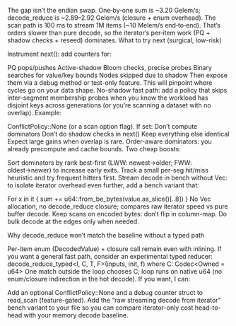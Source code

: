The gap isn’t the endian swap. One‑by‑one sum is ~3.20 Gelem/s; decode_reduce is ~2.89–2.92 Gelem/s (closure + enum overhead).
The scan path is 100 ms to stream 1M items (~10 Melem/s end‑to‑end). That’s orders slower than pure decode, so the iterator’s per‑item work (PQ + shadow checks + reseed) dominates.
What to try next (surgical, low-risk)

Instrument next(): add counters for:

PQ pops/pushes
Active-shadow Bloom checks, precise probes
Binary searches for value/key bounds
Nodes skipped due to shadow
Then expose them via a debug method or test-only feature. This will pinpoint where cycles go on your data shape.
No-shadow fast path: add a policy that skips inter-segment membership probes when you know the workload has disjoint keys across generations (or you’re scanning a dataset with no overlap). Example:

ConflictPolicy::None (or a scan option flag). If set:
Don’t compute dominators
Don’t do shadow checks in next()
Keep everything else identical
Expect large gains when overlap is rare.
Order-aware dominators: you already precompute and cache bounds. Two cheap boosts:

Sort dominators by rank best-first (LWW: newest→older; FWW: oldest→newer) to increase early exits.
Track a small per-seg hit/miss heuristic and try frequent hitters first.
Stream decode in bench without Vec: to isolate iterator overhead even further, add a bench variant that:

For x in it { sum += u64::from_be_bytes(value.as_slice()[..8]) }
No Vec allocation, no decode_reduce closure; compares raw iterator speed vs pure buffer decode.
Keep scans on encoded bytes: don’t flip in column-map. Do bulk decode at the edges only when needed.

Why decode_reduce won’t match the baseline without a typed path

Per-item enum (DecodedValue) + closure call remain even with inlining. If you want a general fast path, consider an experimental typed reducer:
decode_reduce_typed<I, C, T, F>(inputs, init, f) where C: Codec<Owned = u64>
One match outside the loop chooses C; loop runs on native u64 (no enum/closure indirection in the hot decode).
If you want, I can:

Add an optional ConflictPolicy::None and a debug counter struct to read_scan (feature-gated).
Add the “raw streaming decode from iterator” bench variant to your file so you can compare iterator-only cost head-to-head with your memory decode baseline.
